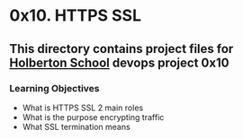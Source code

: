 # 0x10. HTTPS SSL
## This directory contains project files for [Holberton School](https://www.holbertonschool.com/) devops project 0x10

### Learning Objectives
* What is HTTPS SSL 2 main roles
* What is the purpose encrypting traffic
* What SSL termination means
